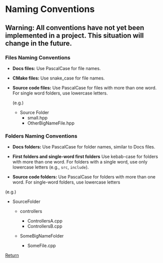 # Naming Conventions

## Warning: All conventions have not yet been implemented in a project. This situation will change in the future.

### Files Naming Conventions

- **Docs files:** Use PascalCase for file names.

- **CMake files:** Use snake_case for file names.
- **Source code files:** Use PascalCase for files with more than one word. For single word folders, use lowercase letters.

  (e.g.)

  - Source Folder
    - small.hpp
    - OtherBigNameFile.hpp

### Folders Naming Conventions

- **Docs folders:** Use PascalCase for folder names, similar to Docs files.

- **First folders and single-word first folders** Use kebab-case for folders with more than one word. For folders with a single word, use only lowercase letters (e.g., `src`, `include`).
- **Source code folders:** Use PascalCase for folders with more than one word. For single-word folders, use lowercase letters

(e.g.)

- SourceFolder

  - controllers

    - ControllersA.cpp
    - ControllersB.cpp

  - SomeBigNameFolder
    - SomeFile.cpp

[Return](../ReadMe.md)
